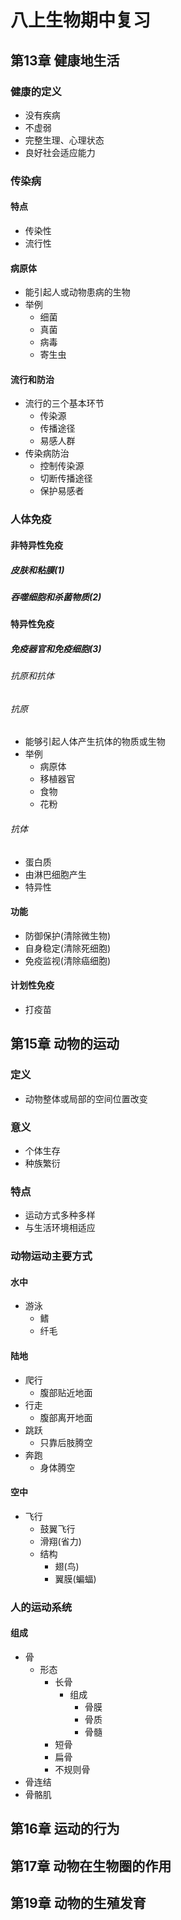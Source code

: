 # 八上生物期中复习
## 第13章 健康地生活
### 健康的定义
- 没有疾病
- 不虚弱
- 完整生理、心理状态
- 良好社会适应能力

### 传染病
#### 特点
  - 传染性
  - 流行性
#### 病原体
- 能引起人或动物患病的生物
- 举例
  - 细菌
  - 真菌
  - 病毒
  - 寄生虫

#### 流行和防治
- 流行的三个基本环节
  - 传染源
  - 传播途径
  - 易感人群
- 传染病防治
  - 控制传染源
  - 切断传播途径
  - 保护易感者

### 人体免疫
#### 非特异性免疫
##### 皮肤和粘膜(1)
##### 吞噬细胞和杀菌物质(2)

#### 特异性免疫
##### 免疫器官和免疫细胞(3)

###### 抗原和抗体
###### 抗原
- 能够引起人体产生抗体的物质或生物
- 举例
  - 病原体
  - 移植器官
  - 食物
  - 花粉
###### 抗体
- 蛋白质
- 由淋巴细胞产生
- 特异性

#### 功能
- 防御保护(清除微生物)
- 自身稳定(清除死细胞)
- 免疫监视(清除癌细胞)

#### 计划性免疫
- 打疫苗

## 第15章 动物的运动
### 定义
- 动物整体或局部的空间位置改变

### 意义
- 个体生存
- 种族繁衍

### 特点
- 运动方式多种多样
- 与生活环境相适应

### 动物运动主要方式
#### 水中
- 游泳
  - 鳍
  - 纤毛
#### 陆地
- 爬行
  - 腹部贴近地面
- 行走
  - 腹部离开地面
- 跳跃
  - 只靠后肢腾空
- 奔跑
  - 身体腾空

#### 空中
- 飞行
  - 鼓翼飞行
  - 滑翔(省力)
  - 结构
    - 翅(鸟)
    - 翼膜(蝙蝠)


### 人的运动系统
#### 组成
- 骨
  - 形态
    - 长骨
      - 组成
        - 骨膜
        - 骨质
        - 骨髓
    - 短骨
    - 扁骨
    - 不规则骨
- 骨连结
- 骨骼肌

## 第16章 运动的行为

## 第17章 动物在生物圈的作用

## 第19章 动物的生殖发育